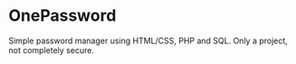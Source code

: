 # OnePassword
Simple password manager using HTML/CSS, PHP and SQL.
Only a project, not completely secure.
